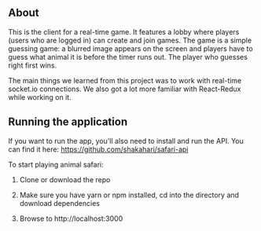 ## About

This is the client for a real-time game. It features a lobby where players (users who are logged in) can create and join games. The game is a simple guessing game: a blurred image appears on the screen and players have to guess what animal it is before the timer runs out. The player who guesses right first wins.

The main things we learned from this project was to work with real-time socket.io connections. We also got a lot more familiar with React-Redux while working on it.

## Running the application

If you want to run the app, you'll also need to install and run the API. You can find it here: https://github.com/shakahari/safari-api

To start playing animal safari:

1. Clone or download the repo

2. Make sure you have yarn or npm installed, cd into the directory and download dependencies

3. Browse to http://localhost:3000
